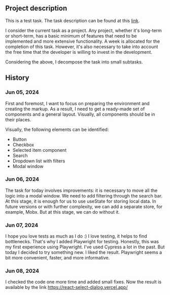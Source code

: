 ## Project description

This is a test task. The task description can be found at this [link](https://www.figma.com/file/n4G119zrMTIJhrY5Nlub8v/UI-Test-Task?node-id=0%3A1&t=2Gx8R7py01pXLUgq-1).

I consider the current task as a project. Any project, whether it's long-term or short-term, has a basic minimum of features that need to be implemented and more extensive functionality. A week is allocated for the completion of this task. However, it's also necessary to take into account the free time that the developer is willing to invest in the development.

Considering the above, I decompose the task into small subtasks.

## History

### Jun 05, 2024

First and foremost, I want to focus on preparing the environment and creating the markup. As a result, I need to get a ready-made set of components and a general layout. Visually, all components should be in their places.

Visually, the following elements can be identified:

- Button
- Checkbox
- Selected item component
- Search
- Dropdown list with filters
- Modal window

### Jun 06, 2024

The task for today involves improvements: it is necessary to move all the logic into a modal window. We need to add filtering through the search bar. At this stage, it is enough for us to use useState for storing local data. In future versions or with further complexity, we can add a separate store, for example, Mobx. But at this stage, we can do without it.

### Jun 07, 2024

I hope you love tests as much as I do :) I love testing, it helps to find bottlenecks. That's why I added Playwright for testing. Honestly, this was my first experience using Playwright. I've used Cypress a lot in the past. But today I decided to try something new. I liked the result. Playwright seems a bit more convenient, faster, and more informative.

### Jun 08, 2024

I checked the code one more time and added small fixes. Now the result is available by the link https://react-select-dialog.vercel.app/
